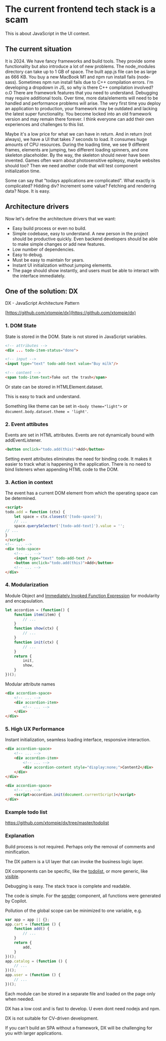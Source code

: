 # The current frontend tech stack is a scam

This is about JavaScript in the UI context.

## The current situation

It is 2024.
We have fancy frameworks and build tools.
They provide some functionality but also introduce a lot of new problems.
The node_modules directory can take up to 1 GB of space.
The built app.js file can be as large as 666 KB.
You buy a new MacBook M1 and npm run install fails (node-sass).
Sometimes npm run install fails due to C++ compilation errors.
I'm developing a dropdown in JS, so why is there C++ compilation involved? o.O
There are framework features that you need to understand.
Debugging may require additional tools.
Over time, more data/elements will need to be handled and performance problems will arise.
The very first time you deploy an application to production, your framework may be outdated and lacking the latest super functionality.
You become locked into an old framework version and may remain there forever.
I think everyone can add their own experiences and challenges to this list.

Maybe it's a low price for what we can have in return.
And in return (not always), we have a UI that takes 7 seconds to load.
It consumes huge amounts of CPU resources.
During the loading time, we see 9 different frames, elements are jumping, two different loading spinners,
and one skeleton placeholder. By the way, the skeleton should never have been invented.
Games often warn about photosensitive epilepsy, maybe websites should too?
Then we need another code that will test component initialization time.

Some can say that "todays applications are complicated". What exactly is complicated? Hidding div? Increment some value? Fetching and rendering data? Nope. It is easy.

## Architecture drivers

Now let's define the architecture drivers that we want:

- Easy build process or even no build.
- Simple codebase, easy to understand.
A new person in the project should be productive quickly.
Even backend developers should be able to make simple changes or add new features.
- Low number of dependencies.
- Easy to debug.
- Must be easy to maintain for years.
- Instant UI initialization without jumping elements.
- The page should show instantly, and users must be able to interact with the interface immediately.

## One of the solution: DX

DX - JavaScript Architecture Pattern

[https://github.com/xtompie/dx](https://github.com/xtompie/dx)

### 1. DOM State

State is stored in the DOM.
State is not stored in JavaScript variables.

```html
<!-- attributes -->
<div ... todo-item-status="done">

<!-- input -->
<input type="text" todo-add-text value="Buy milk"/>

<!-- content -->
<span todo-item-text>Take out the trash</span>
```

Or state can be stored in HTMLElement.dataset.

This is easy to track and understand.

Something like theme can be set in `<body theme="light">` or `document.body.dataset.theme = 'light'`.

### 2. Event attibutes

Events are set in HTML attributes.
Events are not dynamically bound with addEventListener.

```html
<button onclick="todo.add(this)">Add</button>
```

Setting event attributes eliminates the need for binding code. It makes it easier to track what is happening in the application. There is no need to bind listeners when appending HTML code to the DOM.

### 3. Action in context

The event has a current DOM element from which the operating space can be determined.

```html
<script>
todo.add = function (ctx) {
    let space = ctx.closest('[todo-space]');
    // ...
    space.querySelector('[todo-add-text]').value = '';
// ...
}
</script>
<!-- ... -->
<div todo-space>
    <!-- ... -->
    <input type="text" todo-add-text />
    <button onclick="todo.add(this)">Add</button>
    <!-- ... -->
</div>
```

### 4. Modularization

Module Object and [Immediately Invoked Function Expression](https://en.wikipedia.org/wiki/Immediately_invoked_function_expression) for modularity and encapsulation.

```javascript
let accordion = (function() {
    function item(item) {
        // ...
    }
    function show(ctx) {
        // ...
    }
    function init(ctx) {
        // ...
    }
    return {
        init,
        show,
    }
})();
```

Modular attribute names

```html
<div accordion-space>
    <!-- ... -->
    <div accordion-item>
        <!-- ... -->
    </div>
</div>
```

### 5. High UX Performance

Instant initialization, seamless loading interface, responsive interaction.

```html
<div accordion-space>
    <!-- ... -->
    <div accordion-item>
        <!-- ... -->
        <div accordion-content style="display:none;">Content2</div>
    </div>
</div>
```

```html
<div accordion-space>
    <!-- ... -->
    <script>accordion.init(document.currentScript)</script>
</div>
```

### Example todo list

<https://github.com/xtompie/dx/tree/master/todolist>

### Explanation

Build process is not required. Perhaps only the removal of comments and minification.

The DX pattern is a UI layer that can invoke the business logic layer.

DX components can be specific, like the [todolist](https://github.com/xtompie/dx/tree/master/todolist), or more generic, like [visible](https://github.com/xtompie/dx/blob/master/visible/).

Debugging is easy. The stack trace is complete and readable.

The code is simple. For the [sender](https://github.com/xtompie/dx/blob/master/sender/) component, all functions were generated by Copilot.

Pollution of the global scope can be minimized to one variable, e.g.

```javascript
var app = app || {};
app.cart = (function () {
    function add() {
        // ...
    }
    return {
        add,
    }
})();
app.catalog = (function () {
    // ...
})();
app.user = (function () {
    // ...
})();
```

Each module can be stored in a separate file and loaded on the page only when needed.

DX has a low cost and is fast to develop.
U even dont need nodejs and npm.

DX is not suitable for CV-driven development.

If you can't build an SPA without a framework, DX will be challenging for you with larger applications.
